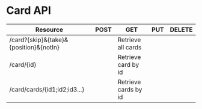 # Card API

| Resource               	| POST                                	| GET                             	| PUT 	| DELETE 	|
|------------------------	|-------------------------------------	|---------------------------------	|-----	|--------	|
| /card?{skip}&{take}&{position}&{notIn}       	|                                     	| Retrieve all cards           	|     	|        	|
| /card/{id}              	|                                     	| Retrieve card by id            	|     	|        	|
| /card/cards/{id1;id2;id3...}       	|                                     	| Retrieve cards by id 	|     	|        	|
